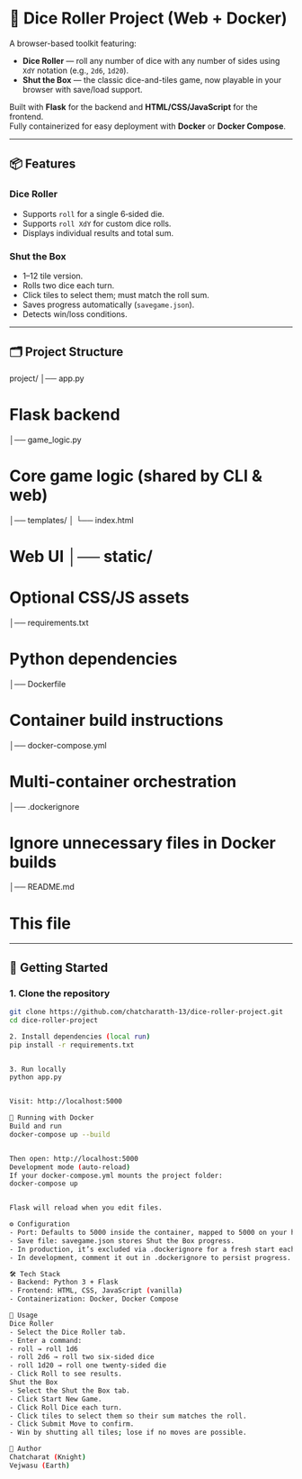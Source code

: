 # 🎲 Dice Roller Project (Web + Docker)

A browser-based toolkit featuring:
- **Dice Roller** — roll any number of dice with any number of sides using `XdY` notation (e.g., `2d6`, `1d20`).
- **Shut the Box** — the classic dice-and-tiles game, now playable in your browser with save/load support.

Built with **Flask** for the backend and **HTML/CSS/JavaScript** for the frontend.  
Fully containerized for easy deployment with **Docker** or **Docker Compose**.

---

## 📦 Features

### Dice Roller
- Supports `roll` for a single 6‑sided die.
- Supports `roll XdY` for custom dice rolls.
- Displays individual results and total sum.

### Shut the Box
- 1–12 tile version.
- Rolls two dice each turn.
- Click tiles to select them; must match the roll sum.
- Saves progress automatically (`savegame.json`).
- Detects win/loss conditions.

---

## 🗂 Project Structure
project/ 
│── app.py                
# Flask backend 
│── game_logic.py          
# Core game logic (shared by CLI & web) 
│── templates/ 
│     └── index.html       
# Web UI │── static/                
# Optional CSS/JS assets 
│── requirements.txt       
# Python dependencies 
│── Dockerfile             
# Container build instructions 
│── docker-compose.yml     
# Multi-container orchestration 
│── .dockerignore          
# Ignore unnecessary files in Docker builds 
│── README.md              
# This file

---

## 🚀 Getting Started

### 1. Clone the repository
```bash
git clone https://github.com/chatcharatth-13/dice-roller-project.git
cd dice-roller-project

2. Install dependencies (local run)
pip install -r requirements.txt


3. Run locally
python app.py


Visit: http://localhost:5000

🐳 Running with Docker
Build and run
docker-compose up --build


Then open: http://localhost:5000
Development mode (auto-reload)
If your docker-compose.yml mounts the project folder:
docker-compose up


Flask will reload when you edit files.

⚙ Configuration
- Port: Defaults to 5000 inside the container, mapped to 5000 on your host.
- Save file: savegame.json stores Shut the Box progress.
- In production, it’s excluded via .dockerignore for a fresh start each run.
- In development, comment it out in .dockerignore to persist progress.

🛠 Tech Stack
- Backend: Python 3 + Flask
- Frontend: HTML, CSS, JavaScript (vanilla)
- Containerization: Docker, Docker Compose

🎯 Usage
Dice Roller
- Select the Dice Roller tab.
- Enter a command:
- roll → roll 1d6
- roll 2d6 → roll two six-sided dice
- roll 1d20 → roll one twenty-sided die
- Click Roll to see results.
Shut the Box
- Select the Shut the Box tab.
- Click Start New Game.
- Click Roll Dice each turn.
- Click tiles to select them so their sum matches the roll.
- Click Submit Move to confirm.
- Win by shutting all tiles; lose if no moves are possible.

👤 Author
Chatcharat (Knight) 
Vejwasu (Earth)
